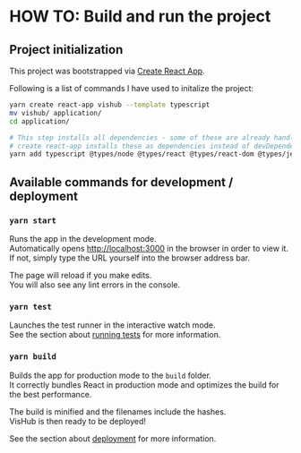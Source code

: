 # HOW TO: Build and run the project

## Project initialization

This project was bootstrapped via [Create React App](https://github.com/facebook/create-react-app).

Following is a list of commands I have used to initalize the project:

```bash
yarn create react-app vishub --template typescript
mv vishub/ application/
cd application/

# This step installs all dependencies - some of these are already handled by the create react-app step but are here listed for completeness
# create react-app installs these as dependencies instead of devDependencies which does not seem to matter, see https://github.com/facebook/create-react-app/issues/6180
yarn add typescript @types/node @types/react @types/react-dom @types/jest @types/d3 @types/react-router-dom @types/styled-components d3 react react-dom react-router-dom tslib ts-enum-util
```

## Available commands for development / deployment

### `yarn start`

Runs the app in the development mode.<br />
Automatically opens [http://localhost:3000](http://localhost:3000) in the browser in order to view it.
If not, simply type the URL yourself into the browser address bar.

The page will reload if you make edits.<br />
You will also see any lint errors in the console.

### `yarn test`

Launches the test runner in the interactive watch mode.<br />
See the section about [running tests](https://facebook.github.io/create-react-app/docs/running-tests) for more information.

### `yarn build`

Builds the app for production mode to the `build` folder.<br />
It correctly bundles React in production mode and optimizes the build for the best performance.

The build is minified and the filenames include the hashes.<br />
VisHub is then ready to be deployed!

See the section about [deployment](https://facebook.github.io/create-react-app/docs/deployment) for more information.
